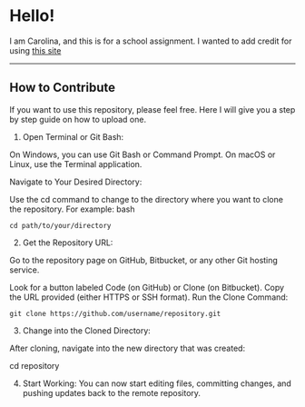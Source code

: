 # Hello!

I am Carolina, and this is for a school assignment. I wanted to add credit for using [this site](https://play.teleporthq.io/projects/marketing-event-page-yzkpfu/editor/687b77c3-cc11-499e-8c2e-32216e1beed0)

---

## How to Contribute

If you want to use this repository, please feel free. Here I will give you a step by step guide on how to upload one.

1. Open Terminal or Git Bash:

On Windows, you can use Git Bash or Command Prompt. On macOS or Linux, use the Terminal application.

Navigate to Your Desired Directory:

Use the cd command to change to the directory where you want to clone the repository. For example:
bash

```
cd path/to/your/directory
```

2. Get the Repository URL:

Go to the repository page on GitHub, Bitbucket, or any other Git hosting service.

Look for a button labeled Code (on GitHub) or Clone (on Bitbucket). Copy the URL provided (either HTTPS or SSH format).
Run the Clone Command:

```
git clone https://github.com/username/repository.git
```

3. Change into the Cloned Directory:

After cloning, navigate into the new directory that was created:

cd repository

4. Start Working:
   You can now start editing files, committing changes, and pushing updates back to the remote repository.
